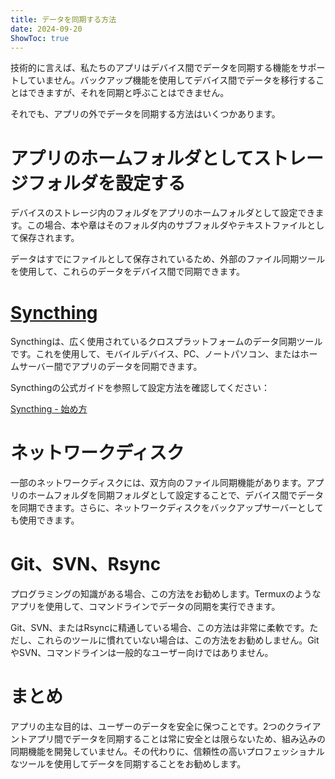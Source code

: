 ```yaml
---
title: データを同期する方法  
date: 2024-09-20  
ShowToc: true  
---
```


技術的に言えば、私たちのアプリはデバイス間でデータを同期する機能をサポートしていません。バックアップ機能を使用してデバイス間でデータを移行することはできますが、それを同期と呼ぶことはできません。

それでも、アプリの外でデータを同期する方法はいくつかあります。

# アプリのホームフォルダとしてストレージフォルダを設定する

デバイスのストレージ内のフォルダをアプリのホームフォルダとして設定できます。この場合、本や章はそのフォルダ内のサブフォルダやテキストファイルとして保存されます。

データはすでにファイルとして保存されているため、外部のファイル同期ツールを使用して、これらのデータをデバイス間で同期できます。

# [Syncthing](https://play.google.com/store/apps/details?id=com.nutomic.syncthingandroid)

Syncthingは、広く使用されているクロスプラットフォームのデータ同期ツールです。これを使用して、モバイルデバイス、PC、ノートパソコン、またはホームサーバー間でアプリのデータを同期できます。

Syncthingの公式ガイドを参照して設定方法を確認してください：

[Syncthing - 始め方](https://docs.syncthing.net/intro/getting-started.html#getting-started)

# ネットワークディスク

一部のネットワークディスクには、双方向のファイル同期機能があります。アプリのホームフォルダを同期フォルダとして設定することで、デバイス間でデータを同期できます。さらに、ネットワークディスクをバックアップサーバーとしても使用できます。

# Git、SVN、Rsync

プログラミングの知識がある場合、この方法をお勧めします。Termuxのようなアプリを使用して、コマンドラインでデータの同期を実行できます。

Git、SVN、またはRsyncに精通している場合、この方法は非常に柔軟です。ただし、これらのツールに慣れていない場合は、この方法をお勧めしません。GitやSVN、コマンドラインは一般的なユーザー向けではありません。

# まとめ

アプリの主な目的は、ユーザーのデータを安全に保つことです。2つのクライアントアプリ間でデータを同期することは常に安全とは限らないため、組み込みの同期機能を開発していません。その代わりに、信頼性の高いプロフェッショナルなツールを使用してデータを同期することをお勧めします。
